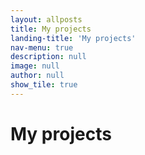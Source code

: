 ```yaml
---
layout: allposts
title: My projects
landing-title: 'My projects'
nav-menu: true
description: null
image: null
author: null
show_tile: true
---
```


<h1>My projects</h1>

